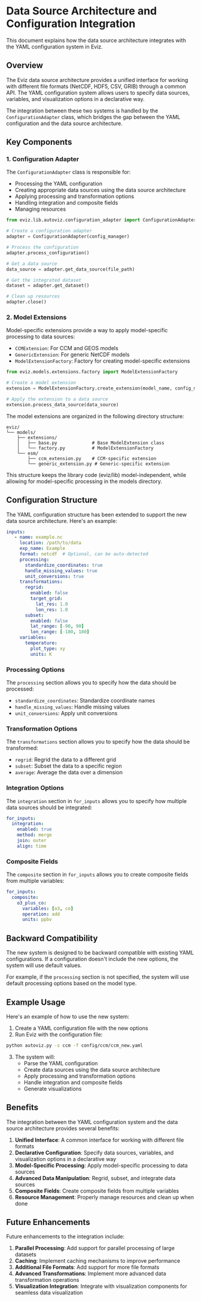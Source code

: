 # Data Source Architecture and Configuration Integration

This document explains how the data source architecture integrates with the YAML configuration system in Eviz.

## Overview

The Eviz data source architecture provides a unified interface for working with different file formats (NetCDF, HDF5, CSV, GRIB) through a common API. The YAML configuration system allows users to specify data sources, variables, and visualization options in a declarative way.

The integration between these two systems is handled by the `ConfigurationAdapter` class, which bridges the gap between the YAML configuration and the data source architecture.

## Key Components

### 1. Configuration Adapter

The `ConfigurationAdapter` class is responsible for:

- Processing the YAML configuration
- Creating appropriate data sources using the data source architecture
- Applying processing and transformation options
- Handling integration and composite fields
- Managing resources

```python
from eviz.lib.autoviz.configuration_adapter import ConfigurationAdapter

# Create a configuration adapter
adapter = ConfigurationAdapter(config_manager)

# Process the configuration
adapter.process_configuration()

# Get a data source
data_source = adapter.get_data_source(file_path)

# Get the integrated dataset
dataset = adapter.get_dataset()

# Clean up resources
adapter.close()
```

### 2. Model Extensions

Model-specific extensions provide a way to apply model-specific processing to data sources:

- `CCMExtension`: For CCM and GEOS models
- `GenericExtension`: For generic NetCDF models
- `ModelExtensionFactory`: Factory for creating model-specific extensions

```python
from eviz.models.extensions.factory import ModelExtensionFactory

# Create a model extension
extension = ModelExtensionFactory.create_extension(model_name, config_manager)

# Apply the extension to a data source
extension.process_data_source(data_source)
```

The model extensions are organized in the following directory structure:

```
eviz/
└── models/
    ├── extensions/
    │   ├── base.py             # Base ModelExtension class
    │   └── factory.py          # ModelExtensionFactory
    └── esm/
        ├── ccm_extension.py    # CCM-specific extension
        └── generic_extension.py # Generic-specific extension
```

This structure keeps the library code (eviz/lib) model-independent, while allowing for model-specific processing in the models directory.

## Configuration Structure

The YAML configuration structure has been extended to support the new data source architecture. Here's an example:

```yaml
inputs:
   - name: example.nc
     location: /path/to/data
     exp_name: Example
     format: netcdf  # Optional, can be auto-detected
     processing:
       standardize_coordinates: true
       handle_missing_values: true
       unit_conversions: true
     transformations:
       regrid:
         enabled: false
         target_grid:
           lat_res: 1.0
           lon_res: 1.0
       subset:
         enabled: false
         lat_range: [-90, 90]
         lon_range: [-180, 180]
     variables:
       temperature:
         plot_type: xy
         units: K
```

### Processing Options

The `processing` section allows you to specify how the data should be processed:

- `standardize_coordinates`: Standardize coordinate names
- `handle_missing_values`: Handle missing values
- `unit_conversions`: Apply unit conversions

### Transformation Options

The `transformations` section allows you to specify how the data should be transformed:

- `regrid`: Regrid the data to a different grid
- `subset`: Subset the data to a specific region
- `average`: Average the data over a dimension

### Integration Options

The `integration` section in `for_inputs` allows you to specify how multiple data sources should be integrated:

```yaml
for_inputs:
  integration:
    enabled: true
    method: merge
    join: outer
    align: time
```

### Composite Fields

The `composite` section in `for_inputs` allows you to create composite fields from multiple variables:

```yaml
for_inputs:
  composite:
    o3_plus_co:
      variables: [o3, co]
      operation: add
      units: ppbv
```

## Backward Compatibility

The new system is designed to be backward compatible with existing YAML configurations. If a configuration doesn't include the new options, the system will use default values.

For example, if the `processing` section is not specified, the system will use default processing options based on the model type.

## Example Usage

Here's an example of how to use the new system:

1. Create a YAML configuration file with the new options
2. Run Eviz with the configuration file:

```bash
python autoviz.py -s ccm -f config/ccm/ccm_new.yaml
```

3. The system will:
   - Parse the YAML configuration
   - Create data sources using the data source architecture
   - Apply processing and transformation options
   - Handle integration and composite fields
   - Generate visualizations

## Benefits

The integration between the YAML configuration system and the data source architecture provides several benefits:

1. **Unified Interface**: A common interface for working with different file formats
2. **Declarative Configuration**: Specify data sources, variables, and visualization options in a declarative way
3. **Model-Specific Processing**: Apply model-specific processing to data sources
4. **Advanced Data Manipulation**: Regrid, subset, and integrate data sources
5. **Composite Fields**: Create composite fields from multiple variables
6. **Resource Management**: Properly manage resources and clean up when done

## Future Enhancements

Future enhancements to the integration include:

1. **Parallel Processing**: Add support for parallel processing of large datasets
2. **Caching**: Implement caching mechanisms to improve performance
3. **Additional File Formats**: Add support for more file formats
4. **Advanced Transformations**: Implement more advanced data transformation operations
5. **Visualization Integration**: Integrate with visualization components for seamless data visualization
